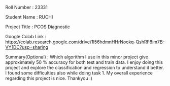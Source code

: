 Roll Number       :   23331

Student Name      :   RUCHI

Project Title     :   PCOS Diagnostic

Google Colab Link :   https://colab.research.google.com/drive/1I56hdmnHHrNookq-QshRF8im7B-VY1DC?usp=sharing

Summary(Optional) :   Which algorithm I use in this minor project give approximately 50 % accuracy for both test and train data. I enjoy doing this project and explore the classification and regression to understand it better. I found some difficulties also while doing task 1. My overall experience regarding this project is nice. Thankyou :)
